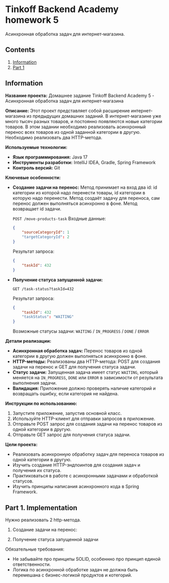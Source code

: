 # Tinkoff Backend Academy homework 5

Асинхронная обработка задач для интернет-магазина.

## Contents

1. [Information](#information)
2. [Part 1](#part-1-implementation)

## Information

**Название проекта:** Домашнее задание Tinkoff Backend Academy 5 - Асинхронная обработка задач для интернет-магазина

**Описание:**
Этот проект представляет собой расширение интернет-магазина из предыдущих домашних заданий. В интернет-магазине уже много тысяч разных товаров, и постоянно появляются новые категории товаров. В этом задании необходимо реализовать асинхронный перенос всех товаров из одной заданной категории в другую. Необходимо реализовать два HTTP-метода.

**Используемые технологии:**

- **Язык программирования:** Java 17
- **Инструменты разработки:** IntelliJ IDEA, Gradle, Spring Framework
- **Контроль версий:** Git

**Ключевые особенности:**

- **Создание задачи на перенос:** Метод принимает на вход два id: id категории из которой надо перенести товары, id категории в которую надо перенести. Метод создаёт задачу для переноса, сам перенос должен выполняться асинхронно в фоне. Метод возвращает id задачи.

    `POST /move-products-task`
    Входные данные:

    ```JSON
    {
        "sourceCategoryId": 1
        "targetCategoryId": 2
    }
    ```

    Результат запроса:

    ```JSON
    {
        "taskId": 432
    }
    ```

- **Получение статуса запущенной задачи:**

    `GET /task-status?taskId=432`

    Результат запроса:

    ```JSON
    {
        "taskId": 432
        "taskStatus": "WAITING"
    }
    ```

    Возможные статусы задачи: `WAITING` / `IN_PROGRESS` / `DONE` / `ERROR`

**Детали реализации:**

- **Асинхронная обработка задач:** Перенос товаров из одной категории в другую должен выполняться асинхронно в фоне.
- **HTTP-методы:** Реализованы два HTTP-метода: POST для создания задачи на перенос и GET для получения статуса задачи.
- **Статус задачи:** Запущенная задача имеет статус `WAITING`, который меняется на `IN_PROGRESS`, `DONE` или `ERROR` в зависимости от результата выполнения задачи.
- **Валидация:** Приложение должно проверять наличие категорий и возвращать ошибку, если категория не найдена.

**Инструкции по использованию:**

1. Запустите приложение, запустив основной класс.
2. Используйте HTTP-клиент для отправки запросов в приложение.
3. Отправьте POST запрос для создания задачи на перенос товаров из одной категории в другую.
4. Отправьте GET запрос для получения статуса задачи.

**Цели проекта:**

- Реализовать асинхронную обработку задач для переноса товаров из одной категории в другую.
- Изучить создание HTTP-эндпоинтов для создания задач и получения их статуса.
- Практиковаться в работе с асинхронными задачами и обработкой статусов.
- Изучить принципы написания асинхронного кода в Spring Framework.

## Part 1. Implementation

Нужно реализовать 2 http-метода.

1. Создание задачи на перенос:

2. Получение статуса запущенной задачи

Обязательные требования:

- Не забывайте про принципы SOLID, особеннно про принцип единой ответственности.
- Логика по асинхронной обработке задач не должна быть перемешана с бизнес-логикой продуктов и котегорий.
